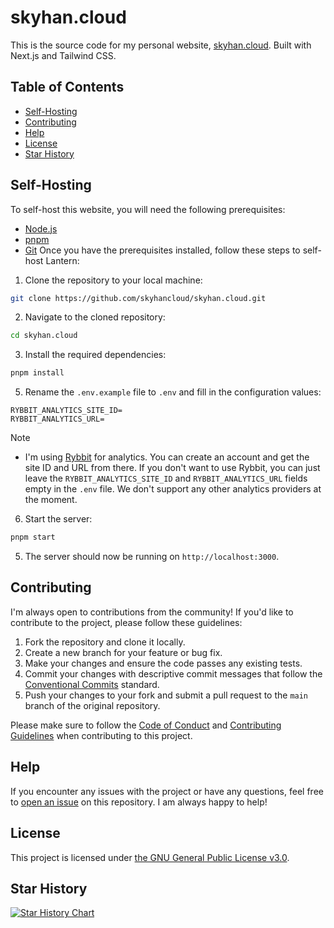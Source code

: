 # skyhan.cloud

This is the source code for my personal website, [skyhan.cloud](https://skyhan.cloud). Built with Next.js and Tailwind CSS. 

## Table of Contents

- [Self-Hosting](#self-hosting)
- [Contributing](#contributing)
- [Help](#help)
- [License](#license)
- [Star History](#star-history)

## Self-Hosting

To self-host this website, you will need the following prerequisites:

- [Node.js](https://nodejs.org/en/download/)
- [pnpm](https://pnpm.io/installation)
- [Git](https://git-scm.com/downloads)
Once you have the prerequisites installed, follow these steps to self-host Lantern:

1. Clone the repository to your local machine:

```bash
git clone https://github.com/skyhancloud/skyhan.cloud.git
```

2. Navigate to the cloned repository:

```bash
cd skyhan.cloud
```

3. Install the required dependencies:

```bash
pnpm install
```

5. Rename the `.env.example` file to `.env` and fill in the configuration values:

```env
RYBBIT_ANALYTICS_SITE_ID=
RYBBIT_ANALYTICS_URL=
```

> [!NOTE]
> - I'm using [Rybbit](https://www.rybbit.io) for analytics. You can create an account and get the site ID and URL from there. If you don't want to use Rybbit, you can just leave the `RYBBIT_ANALYTICS_SITE_ID` and `RYBBIT_ANALYTICS_URL` fields empty in the `.env` file. We don't support any other analytics providers at the moment.

6. Start the server:

```bash
pnpm start
```

5. The server should now be running on `http://localhost:3000`.

## Contributing

I'm always open to contributions from the community! If you'd like to contribute to the project, please follow these guidelines:

1. Fork the repository and clone it locally.
2. Create a new branch for your feature or bug fix.
3. Make your changes and ensure the code passes any existing tests.
4. Commit your changes with descriptive commit messages that follow the [Conventional Commits](https://www.conventionalcommits.org/en/v1.0.0/) standard.
5. Push your changes to your fork and submit a pull request to the `main` branch of the original repository.

Please make sure to follow the [Code of Conduct](.github/CODE_OF_CONDUCT.md) and [Contributing Guidelines](.github/CONTRIBUTING.md) when contributing to this project.

## Help

If you encounter any issues with the project or have any questions, feel free to [open an issue](https://github.com/skyhancloud/skyhan.cloud/issues) on this repository. I am always happy to help!

## License

This project is licensed under [the GNU General Public License v3.0](LICENSE).

## Star History

<a href="https://star-history.com/#skyhancloud/skyhan.cloud&Date">
 <picture>
   <source media="(prefers-color-scheme: dark)" srcset="https://api.star-history.com/svg?repos=skyhancloud/skyhan.cloud&type=Date&theme=dark" />
   <source media="(prefers-color-scheme: light)" srcset="https://api.star-history.com/svg?repos=skyhancloud/skyhan.cloud&type=Date" />
   <img alt="Star History Chart" src="https://api.star-history.com/svg?repos=skyhancloud/skyhan.cloud&type=Date" />
 </picture>
</a>
